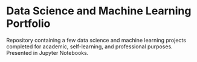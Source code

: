 # Data Science and Machine Learning Portfolio
Repository containing a few data science and machine learning projects completed for academic, self-learning, and professional purposes. Presented in Jupyter Notebooks.
